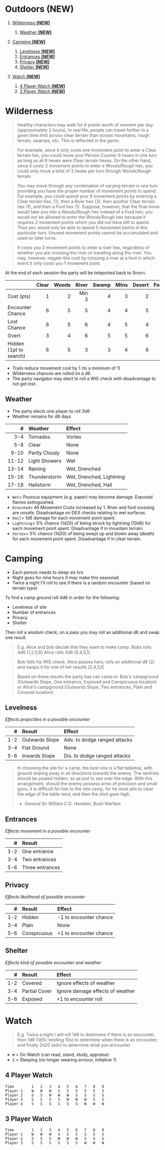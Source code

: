 # Outdoors **(NEW)**
1. [Wilderness **(NEW)**](#wilderness)
	1. [Weather **(NEW)**](#weather)

1. [Camping **(NEW)**](#camping)
	1. [Levelness **(NEW)**](#levelness)
	1. [Entrances **(NEW)**](#entrances)
	1. [Privacy **(NEW)**](#privacy)
	1. [Shelter **(NEW)**](#shelter)

1. [Watch **(NEW)**](#watch)
	1. [4 Player Watch **(NEW)**](#4-player-watch)
	1. [3 Player Watch **(NEW)**](#3-player-watch)

# Wilderness

> Healthy characters may walk for 6 points worth of moment per day (approximately 2 hours). In real life, people can travel farther in a given time limit across clear terrain than across mountains, rough terrain, swamps, etc. This is reflected in the game. 

> For example, since it only costs one movement point to enter a Clear terrain hex, you could move your Person Counter 6 hexes in one turn as long as all 6 hexes were Clear terrain hexes. On the other hand, since it costs 2 movement points to enter a Woods/Rough hex, you could only move a total of 3 hexes per turn through Woods/Rough terrain. 

> You may move through any combination of varying terrain in one turn providing you have the proper number of movement points to spend. For example, you could spend your 6 movement points by entering a Clear terrain hex, (1), then a River hex (3), then another Clear terrain hex (1), and then a Ford hex (1). Suppose, however, that the final move would take you into a Woods/Rough hex instead of a Ford hex; you would not be allowed to enter the Woods/Rough hex because it requires 2 movement points which you did not have left to spend. Thus you would only be able to spend 5 movement points in this particular turn. Unused movement points cannot be accumulated and used on later turns. 

> It costs you 3 movement points to enter a river hex, regardless of whether you are crossing the river or traveling along the river. You may, however, negate this cost by crossing a river at a ford in which event it only costs you 1 movement point.

At the end of each session the party will be teleported back to Snorri.

||Clear|Woods|River|Swamp|Mtns|Desert|Ford|
|:-|-:|-:|-:|-:|-:|-:|-:|
|Cost (pts)|1|2|Min 3|4|3|2|1|
|Encounter Chance|6|5|5|4|4|5|5|
|Lost Chance|6|5|6|4|5|4|-|
|Overt|3|4|6|5|5|6|6|
|Hidden (1pt to search)|6|5|3|3|4|6|3|

- Trails reduce movement cost by 1 (to a minimum of 1)
- Wilderness chances are rolled on a d6.
- The party navigator may elect to roll a WIS check with disadvantage to not get lost.

## Weather

- The party elects one player to roll 3d6
- Weather remains for d6 days

|#|Weather|Effect|
|-:|:-|:-|
|3-4|Tornados|Vortex|
|5-8|Clear|None|
|9-10|Partly Cloudy|None|
|11-12|Light Showers|Wet|
|13-14|Raining|Wet, Drenched|
|15-16|Thunderstorm|Wet, Drenched, Lightning|
|17-18|Hailstorm|Wet, Drenched, Hail|

- `Wet`= Pourous equipment (e.g. paper) may become damage. Exposed flames extinguished.
- `Drenched`= All Movement Costs increased by 1. River and ford crossing are unsafe. Disadvantage on DEX checks relating to wet surfaces. 
- `Hail`= 1d6 damage for each movement point spent. 
- `Lightning`= 5% chance (1d20) of being struck by lightning (10d6) for each movement point spent. Disadvantage if in mountain terrain. 
- `Vortex`= 5% chance (1d20) of being swept up and blown away (death) for each movement point spent. Disadvantage if in clear terrain.

# Camping

- Each person needs to sleep six hrs
- Night goes for nine hours (I may make this seasonal)
- Twice a night I'll roll to see if there is a random encounter (based on terrain type)

To find a camp ground roll 4d6 in order for the following:

- Levelness of site
- Number of entrances
- Privacy
- Shelter

Then roll a wisdom check, on a pass you may roll an additional d6 and swap one result.

> E.g. Alice and bob decide that they want to make camp. Bobs rolls 4d6 [1,2,5,6] Alice rolls 4d6 [6,4,5,1]

> Bob fails his WIS check. Alice passes hers, rolls an additional d6 (2) and swaps it for one of her results [2,4,3,1]

> Based on these results the party has can camp in: Bob's campground (Outwards Slope, One entrance, Exposed and Conspicuous location) or Alice's campground (Outwards Slope, Two entrances, Plain and Covered location)

## Levelness
_Effects projectiles in a possible encounter_

|#|Result|Effect|
|-:|:-|:-|
|1-2|Outwards Slope|Adv. to dodge ranged attacks|
|3-4|Flat Ground|None|
|5-6|Inwards Slope|Dis. to dodge ranged attacks|

> In choosing the site for a camp, the best one is a flat tabletop, with ground sloping away in all directions towards the enemy. The sentries should be posted hidden, so as just to see over the edge. With this arrangement, should the enemy possess arms of precision and small guns, it is difficult for him to fire into camp, for he must aim to clear the edge of the table-land, and then the shot goes high.
> - General Sir William C.G. Heneker,  Bush Warfare

## Entrances
_Effects movement in a possible encounter_

|#|Result|
|-:|:-|
|1-2|One entrance|
|3-4|Two entrances|
|5-6|Three entrances|

## Privacy
_Effects likelihood of possible encounter_

|#|Result|Effect|
|-:|:-|:-|
|1-2|Hidden|-1 to encounter chance|
|3-4|Plain|None|
|5-6|Conspicuous|+1 to encounter chance|

## Shelter
_Effects kind of possible encounter and weather_

|#|Result|Effect|
|-:|:-|:-|
|1-2|Covered|Ignore effects of weather|
|3-4|Partial Cover|Ignore damage effects of weather|
|5-6|Exposed|+1 to encounter roll|

# Watch

> E.g. Twice a night I will roll 1d6 to determine if there is an encounter, then 1d9 (1d10 rerolling 10s) to determine when there is an encounter, and finally 2d20 (adv) to determine what you encounter

- `W` = On Watch (can read, stand, study, appraise)
- `S` = Sleeping (no longer wearing armour, initiative 1)

## 4 Player Watch

```
Time 		1	2	3	4	5	6	7	8 	9
Player 1	W 	W 	W 	S 	S 	S 	S 	S 	S
Player 2	S 	S 	W 	W 	W 	S 	S 	S 	S
Player 3	S 	S 	S 	S 	W 	W 	W 	S 	S
Player 4	S 	S 	S 	S 	S 	S 	W 	W 	W
```

## 3 Player Watch

```
Time 		1	2	3	4	5	6	7	8 	9
Player 1	W 	W 	W 	S 	S 	S 	S 	S 	S
Player 2	S 	S 	S 	W 	W 	W 	S 	S 	S
Player 3	S 	S 	S 	S 	S 	S 	W 	W 	W
```